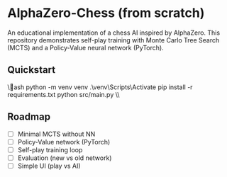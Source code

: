 ﻿# AlphaZero-Chess (from scratch)

An educational implementation of a chess AI inspired by AlphaZero.
This repository demonstrates self-play training with Monte Carlo Tree Search (MCTS) and a Policy-Value neural network (PyTorch).

## Quickstart
\\\ash
python -m venv venv
.\venv\Scripts\Activate
pip install -r requirements.txt
python src/main.py
\\\

## Roadmap
- [ ] Minimal MCTS without NN
- [ ] Policy-Value network (PyTorch)
- [ ] Self-play training loop
- [ ] Evaluation (new vs old network)
- [ ] Simple UI (play vs AI)
